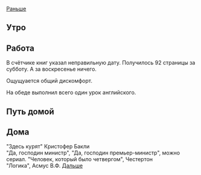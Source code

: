[Раньше](2020.10.18.md)  
## Утро
## Работа
В счётчике книг указал неправильную дату. Получилось 92 страницы за субботу. А за воскресенье ничего.

Ощущуается общий дискомфорт.

На обеде выполнил всего один урок английского.
## Путь домой
## Дома
"Здесь курят" Кристофер Бакли  
"Да, господин министр", "Да, господин премьер-министр", можно сериал.
"Человек, который было четвергом", Честертон  
"Логика", Асмус В.Ф.
[Дальше](2020.10.20.md)
